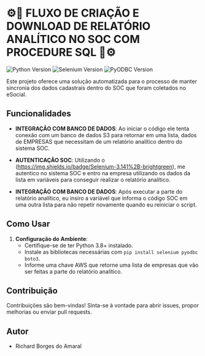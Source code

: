 # ⚙️🔎 FLUXO DE CRIAÇÃO E DOWNLOAD DE RELATÓRIO ANALÍTICO NO SOC COM PROCEDURE SQL 🔎⚙️
![Python Version](https://img.shields.io/badge/Python-3.8%2B-brightgreen)
![Selenium Version](https://img.shields.io/badge/Selenium-3.141%2B-brightgreen)
![PyODBC Version](https://img.shields.io/badge/PyODBC-4.0.39%2B-brightgreen)

Este projeto oferece uma solução automatizada para o processo de manter sincronia dos dados cadastrais dentro do SOC que foram coletados no eSocial.
## Funcionalidades


- **INTEGRAÇÃO COM BANCO DE DADOS**: Ao iniciar o código ele tenta conexão com um banco de dados S3 para retornar em uma lista, dados de EMPRESAS que necessitam de um relatório analítico dentro do sistema SOC.

- **AUTENTICAÇÃO SOC**: Utilizando o (https://img.shields.io/badge/Selenium-3.141%2B-brightgreen), me autentico no sistema SOC e entro na empresa utilizando os dados da lista em variáveis para conseguir realizar o relatório analítico.

- **INTEGRAÇÃO COM BANCO DE DADOS**: Após executar a parte do relatório analítico, eu insiro a variável que informa o código SOC em uma outra lista para não repetir novamente quando eu reiniciar o script.

## Como Usar

1. **Configuração do Ambiente**:
   - Certifique-se de ter Python 3.8+ instalado.
   - Instale as bibliotecas necessárias com `pip install selenium pyodbc boto3`.
   - Informe uma chave AWS que retorne uma lista de empresas que vão ser feitas a parte do relatório analítico.

## Contribuição

Contribuições são bem-vindas! Sinta-se à vontade para abrir issues, propor melhorias ou enviar pull requests.

## Autor

- Richard Borges do Amaral
